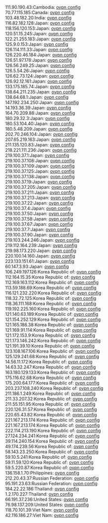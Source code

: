111.90.190.43:Cambodia: [ovpn config](vpn/111_90_190_43.ovpn)  
70.77.115.185:Canada: [ovpn config](vpn/70_77_115_185.ovpn)  
103.48.182.20:India: [ovpn config](vpn/103_48_182_20.ovpn)  
116.82.182.128:Japan: [ovpn config](vpn/116_82_182_128.ovpn)  
118.156.120.153:Japan: [ovpn config](vpn/118_156_120_153.ovpn)  
120.51.15.245:Japan: [ovpn config](vpn/120_51_15_245.ovpn)  
122.21.255.183:Japan: [ovpn config](vpn/122_21_255_183.ovpn)  
125.9.0.153:Japan: [ovpn config](vpn/125_9_0_153.ovpn)  
126.114.111.33:Japan: [ovpn config](vpn/126_114_111_33.ovpn)  
126.220.46.184:Japan: [ovpn config](vpn/126_220_46_184.ovpn)  
126.51.97.178:Japan: [ovpn config](vpn/126_51_97_178.ovpn)  
126.56.249.25:Japan: [ovpn config](vpn/126_56_249_25.ovpn)  
126.5.54.26:Japan: [ovpn config](vpn/126_5_54_26.ovpn)  
126.62.73.124:Japan: [ovpn config](vpn/126_62_73_124.ovpn)  
126.92.12.161:Japan: [ovpn config](vpn/126_92_12_161.ovpn)  
133.175.185.74:Japan: [ovpn config](vpn/133_175_185_74.ovpn)  
138.64.211.235:Japan: [ovpn config](vpn/138_64_211_235.ovpn)  
138.64.68.1:Japan: [ovpn config](vpn/138_64_68_1.ovpn)  
147.192.234.250:Japan: [ovpn config](vpn/147_192_234_250.ovpn)  
14.193.36.39:Japan: [ovpn config](vpn/14_193_36_39.ovpn)  
164.70.209.88:Japan: [ovpn config](vpn/164_70_209_88.ovpn)  
180.29.32.3:Japan: [ovpn config](vpn/180_29_32_3.ovpn)  
180.53.104.40:Japan: [ovpn config](vpn/180_53_104_40.ovpn)  
180.5.48.209:Japan: [ovpn config](vpn/180_5_48_209.ovpn)  
202.70.246.104:Japan: [ovpn config](vpn/202_70_246_104.ovpn)  
207.65.219.163:Japan: [ovpn config](vpn/207_65_219_163.ovpn)  
211.135.120.83:Japan: [ovpn config](vpn/211_135_120_83.ovpn)  
218.221.111.236:Japan: [ovpn config](vpn/218_221_111_236.ovpn)  
219.100.37.1:Japan: [ovpn config](vpn/219_100_37_1.ovpn)  
219.100.37.108:Japan: [ovpn config](vpn/219_100_37_108.ovpn)  
219.100.37.109:Japan: [ovpn config](vpn/219_100_37_109.ovpn)  
219.100.37.125:Japan: [ovpn config](vpn/219_100_37_125.ovpn)  
219.100.37.138:Japan: [ovpn config](vpn/219_100_37_138.ovpn)  
219.100.37.19:Japan: [ovpn config](vpn/219_100_37_19.ovpn)  
219.100.37.205:Japan: [ovpn config](vpn/219_100_37_205.ovpn)  
219.100.37.211:Japan: [ovpn config](vpn/219_100_37_211.ovpn)  
219.100.37.213:Japan: [ovpn config](vpn/219_100_37_213.ovpn)  
219.100.37.22:Japan: [ovpn config](vpn/219_100_37_22.ovpn)  
219.100.37.4:Japan: [ovpn config](vpn/219_100_37_4.ovpn)  
219.100.37.50:Japan: [ovpn config](vpn/219_100_37_50.ovpn)  
219.100.37.58:Japan: [ovpn config](vpn/219_100_37_58.ovpn)  
219.100.37.67:Japan: [ovpn config](vpn/219_100_37_67.ovpn)  
219.100.37.7:Japan: [ovpn config](vpn/219_100_37_7.ovpn)  
219.100.37.90:Japan: [ovpn config](vpn/219_100_37_90.ovpn)  
219.103.244.246:Japan: [ovpn config](vpn/219_103_244_246.ovpn)  
219.112.164.239:Japan: [ovpn config](vpn/219_112_164_239.ovpn)  
219.98.173.220:Japan: [ovpn config](vpn/219_98_173_220.ovpn)  
220.100.14.160:Japan: [ovpn config](vpn/220_100_14_160.ovpn)  
223.133.151.61:Japan: [ovpn config](vpn/223_133_151_61.ovpn)  
60.147.3.93:Japan: [ovpn config](vpn/60_147_3_93.ovpn)  
106.249.197.126:Korea Republic of: [ovpn config](vpn/106_249_197_126.ovpn)  
112.164.15.35:Korea Republic of: [ovpn config](vpn/112_164_15_35.ovpn)  
112.169.163.112:Korea Republic of: [ovpn config](vpn/112_169_163_112.ovpn)  
113.59.188.69:Korea Republic of: [ovpn config](vpn/113_59_188_69.ovpn)  
116.121.232.220:Korea Republic of: [ovpn config](vpn/116_121_232_220.ovpn)  
118.32.72.125:Korea Republic of: [ovpn config](vpn/118_32_72_125.ovpn)  
118.36.111.168:Korea Republic of: [ovpn config](vpn/118_36_111_168.ovpn)  
119.192.225.160:Korea Republic of: [ovpn config](vpn/119_192_225_160.ovpn)  
121.140.63.189:Korea Republic of: [ovpn config](vpn/121_140_63_189.ovpn)  
121.154.252.129:Korea Republic of: [ovpn config](vpn/121_154_252_129.ovpn)  
121.165.186.38:Korea Republic of: [ovpn config](vpn/121_165_186_38.ovpn)  
121.169.91.114:Korea Republic of: [ovpn config](vpn/121_169_91_114.ovpn)  
121.172.153.9:Korea Republic of: [ovpn config](vpn/121_172_153_9.ovpn)  
121.173.146.242:Korea Republic of: [ovpn config](vpn/121_173_146_242.ovpn)  
121.191.39.10:Korea Republic of: [ovpn config](vpn/121_191_39_10.ovpn)  
123.108.167.106:Korea Republic of: [ovpn config](vpn/123_108_167_106.ovpn)  
125.129.241.68:Korea Republic of: [ovpn config](vpn/125_129_241_68.ovpn)  
14.56.11.172:Korea Republic of: [ovpn config](vpn/14_56_11_172.ovpn)  
14.63.32.247:Korea Republic of: [ovpn config](vpn/14_63_32_247.ovpn)  
163.180.129.133:Korea Republic of: [ovpn config](vpn/163_180_129_133.ovpn)  
175.116.62.68:Korea Republic of: [ovpn config](vpn/175_116_62_68.ovpn)  
175.200.64.177:Korea Republic of: [ovpn config](vpn/175_200_64_177.ovpn)  
203.237.108.240:Korea Republic of: [ovpn config](vpn/203_237_108_240.ovpn)  
211.186.1.249:Korea Republic of: [ovpn config](vpn/211_186_1_249.ovpn)  
211.33.207.32:Korea Republic of: [ovpn config](vpn/211_33_207_32.ovpn)  
211.55.151.95:Korea Republic of: [ovpn config](vpn/211_55_151_95.ovpn)  
220.126.31.57:Korea Republic of: [ovpn config](vpn/220_126_31_57.ovpn)  
220.65.43.82:Korea Republic of: [ovpn config](vpn/220_65_43_82.ovpn)  
221.167.213.174:Korea Republic of: [ovpn config](vpn/221_167_213_174.ovpn)  
221.167.213.174:Korea Republic of: [ovpn config](vpn/221_167_213_174.ovpn)  
222.114.213.190:Korea Republic of: [ovpn config](vpn/222_114_213_190.ovpn)  
27.124.234.241:Korea Republic of: [ovpn config](vpn/27_124_234_241.ovpn)  
39.114.240.154:Korea Republic of: [ovpn config](vpn/39_114_240_154.ovpn)  
49.174.239.56:Korea Republic of: [ovpn config](vpn/49_174_239_56.ovpn)  
58.143.23.250:Korea Republic of: [ovpn config](vpn/58_143_23_250.ovpn)  
59.10.5.241:Korea Republic of: [ovpn config](vpn/59_10_5_241.ovpn)  
59.11.59.120:Korea Republic of: [ovpn config](vpn/59_11_59_120.ovpn)  
59.5.220.87:Korea Republic of: [ovpn config](vpn/59_5_220_87.ovpn)  
136.158.1.70:Philippines: [ovpn config](vpn/136_158_1_70.ovpn)  
212.20.43.37:Russian Federation: [ovpn config](vpn/212_20_43_37.ovpn)  
95.191.23.63:Russian Federation: [ovpn config](vpn/95_191_23_63.ovpn)  
184.22.22.186:Thailand: [ovpn config](vpn/184_22_22_186.ovpn)  
1.2.170.227:Thailand: [ovpn config](vpn/1_2_170_227.ovpn)  
66.191.37.236:United States: [ovpn config](vpn/66_191_37_236.ovpn)  
76.98.137.209:United States: [ovpn config](vpn/76_98_137_209.ovpn)  
118.70.101.39:Viet Nam: [ovpn config](vpn/118_70_101_39.ovpn)  
42.116.186.27:Viet Nam: [ovpn config](vpn/42_116_186_27.ovpn)  
